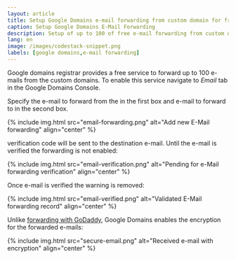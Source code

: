 ```yaml
---
layout: article
title: Setup Google Domains e-mail forwarding from custom domain for free 
caption: Setup Google Domains E-Mail Forwarding
description: Setup of up to 100 of free e-mail forwarding from custom domain using Google Domains
lang: en
image: /images/codestack-snippet.png
labels: [google domains,e-mail forwarding]
---
```

Google domains registrar provides a free service to forward up to 100 e-mails from the custom domains. To enable this service navigate to *Email* tab in the Google Domains Console.

Specify the e-mail to forward from the in the first box and e-mail to forward to in the second box.

{% include img.html src="email-forwarding.png" alt="Add new E-Mail forwarding" align="center" %}

verification code will be sent to the destination e-mail. Until the e-mail is verified the forwarding is not enabled:

{% include img.html src="email-verification.png" alt="Pending for e-Mail forwarding verification" align="center" %}

Once e-mail is verified the warning is removed:

{% include img.html src="email-verified.png" alt="Validated E-Mail forwarding record" align="center" %}

Unlike [forwarding with GoDaddy](/hosting/email/godaddy-email-forwarding/), Google Domains enables the encryption for the forwarded e-mails:

{% include img.html src="secure-email.png" alt="Received e-mail with encryption" align="center" %}